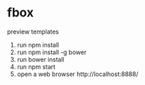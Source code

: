 # fbox
preview templates

1. run npm install
2. run npm install -g bower
3. run bower install
4. run npm start
5. open a web browser http://localhost:8888/
